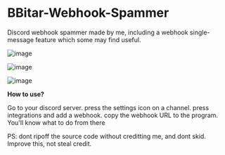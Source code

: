 # BBitar-Webhook-Spammer
Discord webhook spammer made by me, including a webhook single-message feature which some may find useful. 


![image](https://user-images.githubusercontent.com/68905755/144098992-9711f0a5-28af-4e5e-9ece-25fe1fa05cd6.png)


![image](https://user-images.githubusercontent.com/68905755/144099065-93c2438a-a470-4d8c-bc74-2430440d14d7.png)


![image](https://user-images.githubusercontent.com/68905755/144099122-00bb09f3-2477-4f2e-a77d-9e4de1aec268.png)



**How to use?**


Go to your discord server. press the settings icon on a channel. press integrations and add a webhook. copy the webhook URL to the program. You'll know what to do from there


PS: dont ripoff the source code without creditting me, and dont skid. Improve this, not steal credit.
